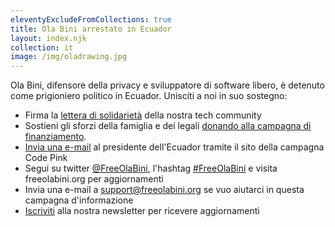 ```yaml
---
eleventyExcludeFromCollections: true
title: Ola Bini arrestato in Ecuador
layout: index.njk
collection: it
image: /img/oladrawing.jpg
---
```

Ola Bini, difensore della privacy e sviluppatore di software libero, è detenuto come prigioniero politico in Ecuador. Unisciti a noi in suo sostegno:

- Firma la [lettera di solidarietà] della nostra tech community
- Sostieni gli sforzi della famiglia e dei legali [donando alla campagna di finanziamento][donare].
- [Invia una e-mail] al presidente dell'Ecuador tramite il sito della campagna Code Pink
- Segui su twitter [@FreeOlaBini], l'hashtag [#FreeOlaBini] e visita freeolabini.org per aggiornamenti
- Invia una e-mail a [support@freeolabini.org] se vuo aiutarci in questa campagna d'informazione
- [Iscriviti] alla nostra newsletter per ricevere aggiornamenti

[lettera di solidarietà]: /it/statement/
[donare]: https://www.gofundme.com/freeolabini
[Invia una e-mail]: https://www.codepink.org/free-ola-bini
[@FreeOlaBini]: http://twitter.com/FreeOlaBini
[#FreeOlaBini]: https://twitter.com/intent/tweet?url=https://freeolabini.org&text=Digital+rights+defender+Ola+Bini+has+been+imprisoned+in+Ecuador.+Please+follow+@FreeOlaBini&hashtags=FreeOlaBini
[support@freeolabini.org]: mailto:support@freeolabini.org
[Iscriviti]: /it/subscribe/

